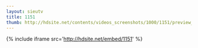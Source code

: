 ```yaml
---
layout: sieutv
title: 1151
thumb: http://hdsite.net/contents/videos_screenshots/1000/1151/preview_360p.mp4.jpg
---
```

{% include iframe src='http://hdsite.net/embed/1151' %}
 
